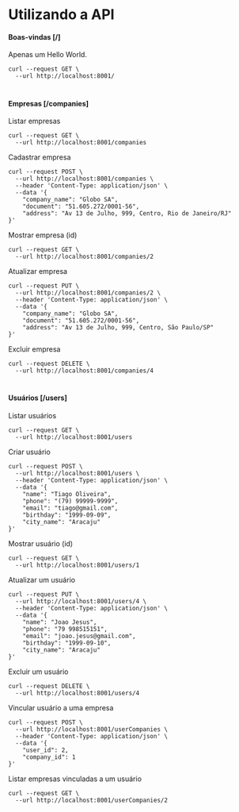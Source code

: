 # Utilizando a API

#### Boas-vindas [/]
Apenas um Hello World.

```shell
curl --request GET \
  --url http://localhost:8001/
```

#
#### Empresas [/companies]

Listar empresas

```shell
curl --request GET \
  --url http://localhost:8001/companies
```

Cadastrar empresa

```shell
curl --request POST \
  --url http://localhost:8001/companies \
  --header 'Content-Type: application/json' \
  --data '{
	"company_name": "Globo SA",
	"document": "51.605.272/0001-56",
	"address": "Av 13 de Julho, 999, Centro, Rio de Janeiro/RJ"
}'
```

Mostrar empresa (id)

```shell
curl --request GET \
  --url http://localhost:8001/companies/2
```

Atualizar empresa

```shell
curl --request PUT \
  --url http://localhost:8001/companies/2 \
  --header 'Content-Type: application/json' \
  --data '{
	"company_name": "Globo SA",
	"document": "51.605.272/0001-56",
	"address": "Av 13 de Julho, 999, Centro, São Paulo/SP"
}'
```

Excluir empresa 

```shell
curl --request DELETE \
  --url http://localhost:8001/companies/4
```

#
#### Usuários [/users]

Listar usuários

```shell
curl --request GET \
  --url http://localhost:8001/users
```

Criar usuário

```shell
curl --request POST \
  --url http://localhost:8001/users \
  --header 'Content-Type: application/json' \
  --data '{
	"name": "Tiago Oliveira",
	"phone": "(79) 99999-9999",
	"email": "tiago@gmail.com",
	"birthday": "1999-09-09",
	"city_name": "Aracaju"
}'
```

Mostrar usuário (id)

```shell
curl --request GET \
  --url http://localhost:8001/users/1
```

Atualizar um usuário

```shell
curl --request PUT \
  --url http://localhost:8001/users/4 \
  --header 'Content-Type: application/json' \
  --data '{
	"name": "Joao Jesus",
	"phone": "79 998515151",
	"email": "joao.jesus@gmail.com",
	"birthday": "1999-09-10",
	"city_name": "Aracaju"
}'
```

Excluir um usuário

```shell
curl --request DELETE \
  --url http://localhost:8001/users/4
```

Vincular usuário a uma empresa

```shell
curl --request POST \
  --url http://localhost:8001/userCompanies \
  --header 'Content-Type: application/json' \
  --data '{
	"user_id": 2,
	"company_id": 1
}'
```

Listar empresas vinculadas a um usuário

```shell
curl --request GET \
  --url http://localhost:8001/userCompanies/2
```
